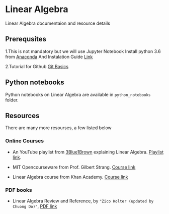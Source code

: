 # Linear Algebra

Linear Algebra documentaion and resource details

## Prerequsites

1.This is not mandatory but we will use Jupyter Notebook Install python 3.6 from [Anaconda](https://www.anaconda.com/download/) And    Instalation Guide [Link](https://www.youtube.com/watch?v=LrMOrMb8-3s)

2.Tutorial for Github [Git Basics](https://guides.github.com/activities/hello-world)


## Python notebooks

Python notebooks on Linear Algebra are available in `python_notebooks` folder.

## Resources

There are many more resourses, a few listed below

### Online Courses

* An YouTube playlist from [3Blue1Brown](http://www.3blue1brown.com/) explaining Linear Algebra. [Playlist link](https://youtu.be/kjBOesZCoqc).

* MIT Opencourseware from Prof. Gilbert Strang. [Course link](https://ocw.mit.edu/courses/mathematics/18-06-linear-algebra-spring-2010/)

* Linear Algebra course from Khan Academy. [Course link](https://www.khanacademy.org/math/linear-algebra)

### PDF books

* Linear Algebra Review and Reference, by `"Zico Kolter (updated by Chuong Do)"`, [PDF link](pdfs/linear_algebra_review_and_reference.pdf)

